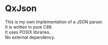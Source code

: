 # QxJson

This is my own implementation of a JSON parser.  
It is written in pure C89.  
It uses POSIX libraries.  
No external dependency.
